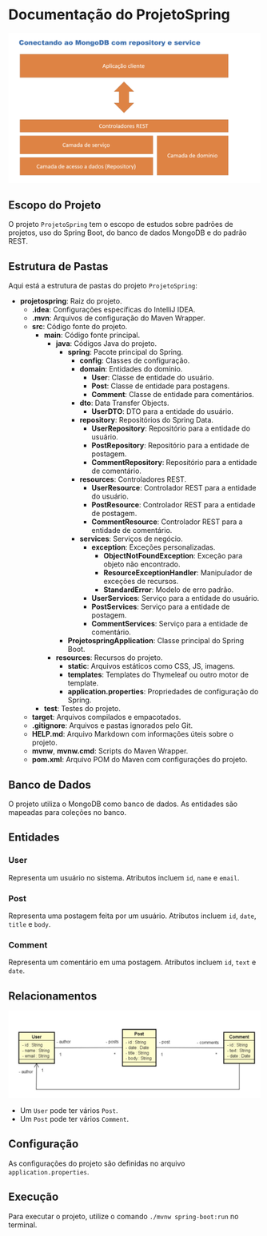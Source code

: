 # Documentação do ProjetoSpring

![Padrao do Projeto](https://github.com/Iuryppedrosa/springboot-mongodb/blob/main/319286550-88eed4af-9188-44a2-b33d-b9e8f0051d62.png?raw=true)

## Escopo do Projeto
O projeto `ProjetoSpring` tem o escopo de estudos sobre padrões de projetos, uso do Spring Boot, do banco de dados MongoDB e do padrão REST.

## Estrutura de Pastas
Aqui está a estrutura de pastas do projeto `ProjetoSpring`:


- **projetospring**: Raiz do projeto.
  - **.idea**: Configurações específicas do IntelliJ IDEA.
  - **.mvn**: Arquivos de configuração do Maven Wrapper.
  - **src**: Código fonte do projeto.
    - **main**: Código fonte principal.
      - **java**: Códigos Java do projeto.
        - **spring**: Pacote principal do Spring.
          - **config**: Classes de configuração.
          - **domain**: Entidades do domínio.
            - **User**: Classe de entidade do usuário.
            - **Post**: Classe de entidade para postagens.
            - **Comment**: Classe de entidade para comentários.
          - **dto**: Data Transfer Objects.
            - **UserDTO**: DTO para a entidade do usuário.
          - **repository**: Repositórios do Spring Data.
            - **UserRepository**: Repositório para a entidade do usuário.
            - **PostRepository**: Repositório para a entidade de postagem.
            - **CommentRepository**: Repositório para a entidade de comentário.
          - **resources**: Controladores REST.
            - **UserResource**: Controlador REST para a entidade do usuário.
            - **PostResource**: Controlador REST para a entidade de postagem.
            - **CommentResource**: Controlador REST para a entidade de comentário.
          - **services**: Serviços de negócio.
            - **exception**: Exceções personalizadas.
              - **ObjectNotFoundException**: Exceção para objeto não encontrado.
              - **ResourceExceptionHandler**: Manipulador de exceções de recursos.
              - **StandardError**: Modelo de erro padrão.
            - **UserServices**: Serviço para a entidade do usuário.
            - **PostServices**: Serviço para a entidade de postagem.
            - **CommentServices**: Serviço para a entidade de comentário.
        - **ProjetospringApplication**: Classe principal do Spring Boot.
      - **resources**: Recursos do projeto.
        - **static**: Arquivos estáticos como CSS, JS, imagens.
        - **templates**: Templates do Thymeleaf ou outro motor de template.
        - **application.properties**: Propriedades de configuração do Spring.
    - **test**: Testes do projeto.
  - **target**: Arquivos compilados e empacotados.
  - **.gitignore**: Arquivos e pastas ignorados pelo Git.
  - **HELP.md**: Arquivo Markdown com informações úteis sobre o projeto.
  - **mvnw**, **mvnw.cmd**: Scripts do Maven Wrapper.
  - **pom.xml**: Arquivo POM do Maven com configurações do projeto.

## Banco de Dados
O projeto utiliza o MongoDB como banco de dados. As entidades são mapeadas para coleções no banco.

## Entidades
### User
Representa um usuário no sistema. Atributos incluem `id`, `name` e `email`.

### Post
Representa uma postagem feita por um usuário. Atributos incluem `id`, `date`, `title` e `body`.

### Comment
Representa um comentário em uma postagem. Atributos incluem `id`, `text` e `date`.

## Relacionamentos

![UML de Classes](https://github.com/Iuryppedrosa/springboot-mongodb/blob/main/319286533-0fca3db2-4741-4fa6-8e10-1b0fc0c698f3.png?raw=true)

- Um `User` pode ter vários `Post`.
- Um `Post` pode ter vários `Comment`.

## Configuração
As configurações do projeto são definidas no arquivo `application.properties`.

## Execução
Para executar o projeto, utilize o comando `./mvnw spring-boot:run` no terminal.
